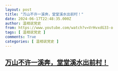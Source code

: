 ```yaml
---
layout: post
title: "万山不许一溪奔，堂堂溪水出前村！"
date: 2024-06-17T22:48:35.000Z
author: 温相说党史
from: https://www.youtube.com/watch?v=VrHvxdG33-o
tags: [ 温相说党史 ]
comments: True
categories: [ 温相说党史 ]
---
```

<!--1718664515000-->
[万山不许一溪奔，堂堂溪水出前村！](https://www.youtube.com/watch?v=VrHvxdG33-o)
------

<div>

</div>
